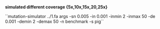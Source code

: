 <strong>simulated different coverage {5x,10x,15x,20,25x}</strong>
<p>``mutation-simulator ../1.fa args -sn 0.005 -in 0.001 -inmin 2 -inmax 50 -de 0.001 -demin 2 -demax 50 -n benchmark -s pig``
